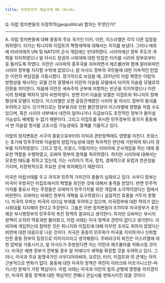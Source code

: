 ```yaml
---
title: 국제정치학 예습과제 06 (Arab)
---
```


Q. 아랍 정치변동의 지정학적(geopolitical) 함의는 무엇인가?

---

A. 아랍 정치변동에 대해 중동의 주요 국가인 터키, 이란, 이스라엘은 각각 다른 입장을 취하였다. 터키는 튀니지와 이집트의 혁명세력에 대해서는 지지를 보냈다. 그러나 애초에 리비아에의 UN 및 NATO의 군사 개입에는 반대하였다. 시리아에선 정부 주도의 개혁을 지지하였으나 알 아사드 정권의 시위대에 대한 탄압은 터키를 시리아 정부로부터 등 돌리도록 하였다. 이란은 시아파의 종주국을 자처하면서 헤즈볼라와 함께 알라위파인 시리아 정부를 지지할 수밖에 없었으나, 알 아사드 정부의 국민들에 대한 지속적인 탄압은 이란의 부담감을 가중시켰다. 장기적으로 보았을 때, 2011년의 아랍 혁명은 아랍의 방향성을 제시하는 모델 간의 경쟁에서 이란의 이슬람 모델에서 터키의 이슬람 모델로의 전환을 의미한다. 처음에 이란은 세속주의 군부에 저항하는 반군을 지지하였으나 이란 식의 정체를 택하지 않아 비판하였다. 반면 터키 이슬람 모델은 이집트와 튀니지의 정체 형성에 모델이 되었다. 이스라엘은 오랜 갈등관계였던 시리아 알 아사드 정부의 붕괴를 우려하고 있다. 단기적으로는 정부붕괴로 인한 불안정성이 이스라엘에 영향을 끼칠 수도 있으며, 혹은 시리아 내부에서 내전이 일어나거나 지금보다도 호전적인 정부가 들어설 가능성도 배제할 수 없기 때문이다. 그리고 이집트를 위시한 민주정부의 증가가 중동에서 반 이슬람 정서를 고조시킬 가능성에도 경계를 기울이고 있다.

아랍의 정치변동은 서구의 중동으로부터의 이익과 관련정책에도 영향을 미친다. 프랑스는 초기에 민주주의와 이슬람의 양립가능성에 대한 독자적인 판단에 기반하여 튀니지 정부를 지지하였었다. 그리고 영국, 프랑스, 이탈리아는 리비아에 군사개입을 하는 데에 중요한 역할을 수행하였고, 오바마 정부의 참여를 독려하였다. 하지만 시리아에 대해서는 모호한 태도를 취하고 있는데, 이는 시리아가 역사, 정치, 경제적으로 유럽과 연관성을 가지며, 지정학적으로 주요한 곳에 위치해있기 때문이다.

미국은 아랍사태를 두고 국익과 민주적 가치간의 충돌이 심화되고 있다. 사우디 정부는 미국이 우방국인 이집트에서의 혁명을 묵인한 것에 대해서 충격을 받았다. 반면 민주적 가치를 중요시 하는 주장들은 오바마가 민주가치를 위한 개입에 소극적이었다는 점에서 비판한다. 오바마는 바레인 정부의 개혁을 요구하였으나 실질적인 효용을 거두지 못했다. 미국의 우파는 미국의 리더십 부재를 우려하고 있으며, 미국정부에 대한 적의가 없는 시위대를 지지해야 한다고 주장한다. 그들은 이번 정치변동이 9.11이후 미국정부가 추진해온 부시행정부의 민주주의 촉진 정책의 결과라고 생각한다. 하지만 오바마는 부시의 정책이 오히려 역효과만 불러왔고, 아랍 사태는 미국 정책과 관련이 없다고 생각한다. 리비아에 개입하는데 참여한 것은 튀니지와 이집트에 대해 아무런 조치도 취하지 않았다는 비판에 대한 대응으로 나온 것이다. 미국은 중동의 민주화가 미국을 지지하거나 신뢰할만한 중동 정부의 등장으로 이어지리라고 생각해왔다. 무바라크의 퇴진은 이스라엘에 대한 압박을 가중시키고, 알 아사드가 추방된다면 이는 이란과 헤즈볼라를 약화시킬 것이다. 미국은 예멘 정부가 전복될 경우 알 카에다가 세력을 확장할 것을 우려하고 있다. 그러나, 미국과 주요 동맹국가인 사우디아라비아, 요르단, 터키, 이집트와 의 관계는 아직 근본적으로 변화가 없다. 중동에 대한 미국의 정책은 여전히 이라크와 아프가니스탄-파키스탄 문제가 가장 핵심이다. 아랍 사태는 미국과 이란의 힘의 균형에 영향을 끼치겠지만, 미국의 중동 정책에 대한 핵심적인 견해나 관심사를 변화시키진 않을 것이다.
